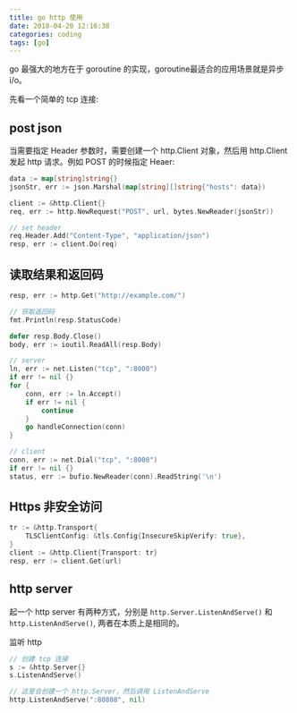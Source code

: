 ```yaml
---
title: go http 使用
date: 2018-04-20 12:16:38
categories: coding
tags: [go]
---
```


go 最强大的地方在于 goroutine 的实现，goroutine最适合的应用场景就是异步i/o。

<!-- more -->

先看一个简单的 tcp 连接:

## post json

当需要指定 Header 参数时，需要创建一个 http.Client 对象，然后用 http.Client 发起 http 请求。例如 POST 的时候指定 Heaer:

```go
data := map[string]string{}
jsonStr, err := json.Marshal(map[string][]string{"hosts": data})

client := &http.Client{}
req, err := http.NewRequest("POST", url, bytes.NewReader(jsonStr))

// set header
req.Header.Add("Content-Type", "application/json")
resp, err := client.Do(req)
```



## 读取结果和返回码

```go
resp, err := http.Get("http://example.com/")

// 获取返回码
fmt.Println(resp.StatusCode)

defer resp.Body.Close()
body, err := ioutil.ReadAll(resp.Body)
```



<!-- more -->

```go
// server
ln, err := net.Listen("tcp", ":8000")
if err != nil {}
for {
    conn, err := ln.Accept()
    if err != nil {
        continue
    }
    go handleConnection(conn)
}

// client
conn, err := net.Dial("tcp", ":8000")
if err != nil {}
status, err := bufio.NewReader(conn).ReadString('\n')
```



## Https 非安全访问

```go
tr := &http.Transport{
    TLSClientConfig: &tls.Config{InsecureSkipVerify: true},
}
client := &http.Client{Transport: tr}
resp, err := client.Get(url)
```



## http server

起一个 http server 有两种方式，分别是 `http.Server.ListenAndServe()` 和 `http.ListenAndServe()`,
两者在本质上是相同的。

监听 http
```go
// 创建 tcp 连接
s := &http.Server{}
s.ListenAndServe()

// 这里会创建一个 http.Server，然后调用 ListenAndServe
http.ListenAndServe(":80808", nil)
```
